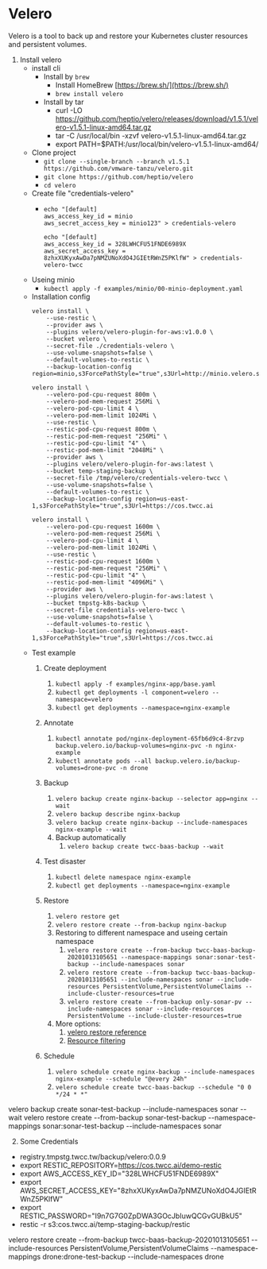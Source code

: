 # Velero

Velero is a tool to back up and restore your Kubernetes cluster resources and persistent volumes.

1. Install velero
    * install cli 
      * Install by `brew`
        * Install HomeBrew [https://brew.sh/](https://brew.sh/)
        * `brew install velero`
      * Install by tar  
        * curl -LO https://github.com/heptio/velero/releases/download/v1.5.1/velero-v1.5.1-linux-amd64.tar.gz
        * tar -C /usr/local/bin -xzvf velero-v1.5.1-linux-amd64.tar.gz
        * export PATH=$PATH:/usr/local/bin/velero-v1.5.1-linux-amd64/
    * Clone project
        * `git clone --single-branch --branch v1.5.1 https://github.com/vmware-tanzu/velero.git`
        * `git clone https://github.com/heptio/velero`
        * `cd velero`
    * Create file "credentials-velero"
        * ```
          echo "[default]
          aws_access_key_id = minio
          aws_secret_access_key = minio123" > credentials-velero
          ```
          ```
          echo "[default]
          aws_access_key_id = 328LWHCFU51FNDE6989X
          aws_secret_access_key = 8zhxXUKyxAwDa7pNMZUNoXdO4JGIEtRWnZ5PKlfW" > credentials-velero-twcc
          ```
    * Useing minio
      * `kubectl apply -f examples/minio/00-minio-deployment.yaml`
    * Installation config  
        ```
        velero install \
            --use-restic \
            --provider aws \
            --plugins velero/velero-plugin-for-aws:v1.0.0 \
            --bucket velero \
            --secret-file ./credentials-velero \
            --use-volume-snapshots=false \
            --default-volumes-to-restic \
            --backup-location-config region=minio,s3ForcePathStyle="true",s3Url=http://minio.velero.svc:9000
        ```
        ```
        velero install \
            --velero-pod-cpu-request 800m \
            --velero-pod-mem-request 256Mi \
            --velero-pod-cpu-limit 4 \
            --velero-pod-mem-limit 1024Mi \
            --use-restic \
            --restic-pod-cpu-request 800m \
            --restic-pod-mem-request "256Mi" \
            --restic-pod-cpu-limit "4" \
            --restic-pod-mem-limit "2048Mi" \
            --provider aws \
            --plugins velero/velero-plugin-for-aws:latest \
            --bucket temp-staging-backup \
            --secret-file /tmp/velero/credentials-velero-twcc \
            --use-volume-snapshots=false \
            --default-volumes-to-restic \
            --backup-location-config region=us-east-1,s3ForcePathStyle="true",s3Url=https://cos.twcc.ai
        ```
        ```
        velero install \
            --velero-pod-cpu-request 1600m \
            --velero-pod-mem-request 256Mi \
            --velero-pod-cpu-limit 4 \
            --velero-pod-mem-limit 1024Mi \
            --use-restic \
            --restic-pod-cpu-request 1600m \
            --restic-pod-mem-request "256Mi" \
            --restic-pod-cpu-limit "4" \
            --restic-pod-mem-limit "4096Mi" \
            --provider aws \
            --plugins velero/velero-plugin-for-aws:latest \
            --bucket tmpstg-k8s-backup \
            --secret-file credentials-velero-twcc \
            --use-volume-snapshots=false \
            --default-volumes-to-restic \
            --backup-location-config region=us-east-1,s3ForcePathStyle="true",s3Url=https://cos.twcc.ai
        ```
    * Test example
      1. Create deployment
         1. `kubectl apply -f examples/nginx-app/base.yaml`
         2. `kubectl get deployments -l component=velero --namespace=velero`
         3. `kubectl get deployments --namespace=nginx-example`
      2. Annotate
         1. `kubectl annotate pod/nginx-deployment-65fb6d9c4-8rzvp backup.velero.io/backup-volumes=nginx-pvc -n nginx-example`
         2. `kubectl annotate pods --all backup.velero.io/backup-volumes=drone-pvc -n drone`

      3. Backup
         1. `velero backup create nginx-backup --selector app=nginx --wait`
         2. `velero backup describe nginx-backup`
         3. `velero backup create nginx-backup --include-namespaces nginx-example --wait`
         4. Backup automatically
            1. `velero backup create twcc-baas-backup --wait`

      4. Test disaster
         1. `kubectl delete namespace nginx-example`
         2. `kubectl get deployments --namespace=nginx-example`

      5. Restore
         1. `velero restore get`
         2. `velero restore create --from-backup nginx-backup`
         3. Restoring to different namespace and useing certain namespace
            1. `velero restore create --from-backup twcc-baas-backup-20201013105651 --namespace-mappings sonar:sonar-test-backup --include-namespaces sonar`
            2. `velero restore create --from-backup twcc-baas-backup-20201013105651 --include-namespaces sonar --include-resources PersistentVolume,PersistentVolumeClaims --include-cluster-resources=true`
            3. `velero restore create --from-backup only-sonar-pv --include-namespaces sonar --include-resources PersistentVolume --include-cluster-resources=true`
         4. More options: 
            1. [velero restore reference](https://velero.io/docs/v1.5/restore-reference/)
            2. [Resource filtering](https://velero.io/docs/v1.5/resource-filtering/#docs)

      6. Schedule
         1. `velero schedule create nginx-backup --include-namespaces nginx-example --schedule "@every 24h"`
         2. `velero schedule create twcc-baas-backup --schedule "0 0 */24 * *"`


velero backup create sonar-test-backup --include-namespaces sonar --wait
velero restore create --from-backup sonar-test-backup --namespace-mappings sonar:sonar-test-backup --include-namespaces sonar



2. Some Credentials
  * registry.tmpstg.twcc.tw/backup/velero:0.0.9
  * export RESTIC_REPOSITORY=https://cos.twcc.ai/demo-restic
  * export AWS_ACCESS_KEY_ID="328LWHCFU51FNDE6989X"
  * export AWS_SECRET_ACCESS_KEY="8zhxXUKyxAwDa7pNMZUNoXdO4JGIEtRWnZ5PKlfW"
  * export RESTIC_PASSWORD="I9n7G7G0ZpDWA3GOcJbIuwQCGvGUBkU5"
  * restic -r s3:cos.twcc.ai/temp-staging-backup/restic 



velero restore create --from-backup twcc-baas-backup-20201013105651 --include-resources PersistentVolume,PersistentVolumeClaims --namespace-mappings drone:drone-test-backup --include-namespaces drone